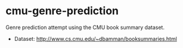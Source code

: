 # cmu-genre-prediction
Genre prediction attempt using the CMU book summary dataset.

 - Dataset: http://www.cs.cmu.edu/~dbamman/booksummaries.html
